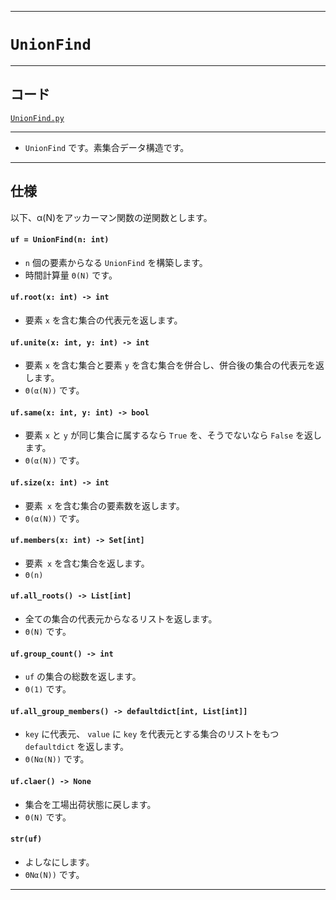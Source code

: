 _____

# `UnionFind`

_____

## コード

[`UnionFind.py`](https://github.com/titanium-22/Library_py/blob/main/DataStructures/UnionFind/UnionFind.py)
<!-- code=https://github.com/titanium-22/Library_py/blob/main/DataStructures\UnionFind\UnionFind_.py -->

_____

- `UnionFind` です。素集合データ構造です。 

_____

## 仕様

以下、α(N)をアッカーマン関数の逆関数とします。

#### `uf = UnionFind(n: int)`
- `n` 個の要素からなる `UnionFind` を構築します。
- 時間計算量 `Θ(N)` です。

#### `uf.root(x: int) -> int`
- 要素 `x` を含む集合の代表元を返します。

#### `uf.unite(x: int, y: int) -> int`
- 要素 `x` を含む集合と要素 `y` を含む集合を併合し、併合後の集合の代表元を返します。
- `Θ(α(N))` です。

#### `uf.same(x: int, y: int) -> bool`
- 要素 `x` と `y` が同じ集合に属するなら `True` を、そうでないなら `False` を返します。
- `Θ(α(N))` です。

#### `uf.size(x: int) -> int`
- 要素` x` を含む集合の要素数を返します。
- `Θ(α(N))` です。

#### `uf.members(x: int) -> Set[int]`
- 要素` x` を含む集合を返します。
- `Θ(n)`

#### `uf.all_roots() -> List[int]`
- 全ての集合の代表元からなるリストを返します。
- `Θ(N)` です。

#### `uf.group_count() -> int`
- `uf` の集合の総数を返します。
- `Θ(1)` です。

#### `uf.all_group_members() -> defaultdict[int, List[int]]`
- `key` に代表元、 `value` に `key` を代表元とする集合のリストをもつ `defaultdict` を返します。
- `Θ(Nα(N))` です。

#### `uf.claer() -> None`
- 集合を工場出荷状態に戻します。
- `Θ(N)` です。

#### `str(uf)`
- よしなにします。
- `ΘNα(N))` です。

_____
